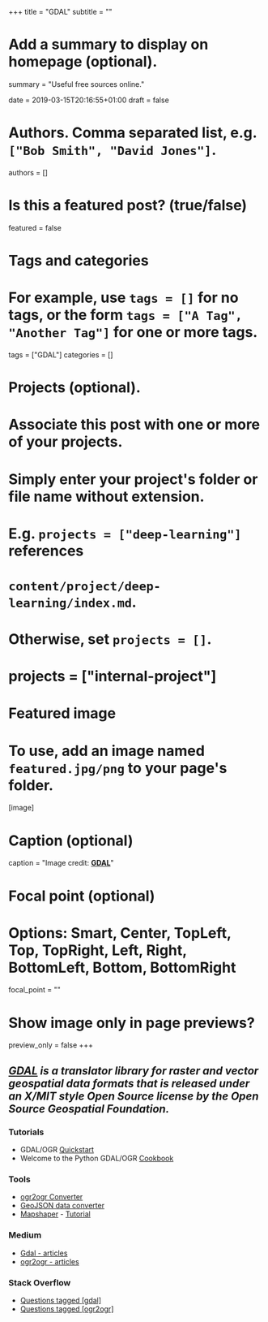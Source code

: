 +++
title = "GDAL"
subtitle = ""

# Add a summary to display on homepage (optional).
summary = "Useful free sources online."

date = 2019-03-15T20:16:55+01:00
draft = false

# Authors. Comma separated list, e.g. `["Bob Smith", "David Jones"]`.
authors = []

# Is this a featured post? (true/false)
featured = false

# Tags and categories
# For example, use `tags = []` for no tags, or the form `tags = ["A Tag", "Another Tag"]` for one or more tags.
tags = ["GDAL"]
categories = []

# Projects (optional).
#   Associate this post with one or more of your projects.
#   Simply enter your project's folder or file name without extension.
#   E.g. `projects = ["deep-learning"]` references
#   `content/project/deep-learning/index.md`.
#   Otherwise, set `projects = []`.
# projects = ["internal-project"]

# Featured image
# To use, add an image named `featured.jpg/png` to your page's folder.
[image]
  # Caption (optional)
  caption = "Image credit: [**GDAL**](https://www.gdal.org/)"


  # Focal point (optional)
  # Options: Smart, Center, TopLeft, Top, TopRight, Left, Right, BottomLeft, Bottom, BottomRight
  focal_point = ""

  # Show image only in page previews?
  preview_only = false
+++

## _**[GDAL](https://www.gdal.org/)**_ _is a translator library for raster and vector geospatial data formats that is released under an X/MIT style Open Source license by the Open Source Geospatial Foundation._


### Tutorials

- GDAL/OGR [Quickstart](https://live.osgeo.org/en/quickstart/gdal_quickstart.html)
- Welcome to the Python GDAL/OGR [Cookbook](https://pcjericks.github.io/py-gdalogr-cookbook/index.html)


### Tools
- [ogr2ogr Converter](http://ogre.adc4gis.com/)
- [GeoJSON data converter](http://geojson.io)
- [Mapshaper](https://mapshaper.org/) - [Tutorial](https://datavizforall.org/convert-edit-join-and-dissolve-with-mapshaper-org.html)

### Medium
- [Gdal - articles](https://medium.com/tag/gdal/archive)
- [ogr2ogr - articles](https://medium.com/tag/ogr2ogr/archive)

### Stack Overflow
- [Questions tagged [gdal]](https://stackoverflow.com/questions/tagged/gdal)
- [Questions tagged [ogr2ogr]](https://stackoverflow.com/questions/tagged/ogr2ogr)
